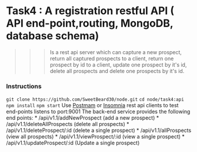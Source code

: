 # Task4 : A registration restful API ( API end-point,routing, MongoDB, database schema)
> > > Is a rest api server which can capture a new prospect, return all captured prospects to a client, return one prospect by id to a client, update one prospect by it's id, delete all prospects and delete one prospects by it's id.

### Instructions
`git clone https://github.com/SweetBeard30/node.git`
`cd node/task4:api`
`npm install`
`npm start`
Use [Postmam](https://www.getpostman.com/) or [Insomnia](https://insomnia.rest/) rest api clients to test end-points
listens to port:9001
The back-end service provides the following end points:
    * /api/v1.1/addNewProspect (add a new prospect)
    * /api/v1.1/deleteAllProspects (delete all prospects)
    * /api/v1.1/deleteProspect/:id (delete a single prospect)
    * /api/v1.1/allProspects (view all prospects)
    * /api/v1.1/viewProspect/:id (view a single prospect)
    * /api/v1.1/updateProspect/:id (Update a single prospect)